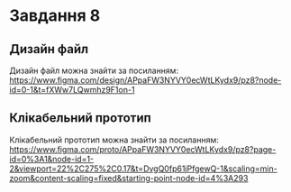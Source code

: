 # Завдання 8

## Дизайн файл

Дизайн файл можна знайти за посиланням:
https://www.figma.com/design/APpaFW3NYVY0ecWtLKydx9/pz8?node-id=0-1&t=fXWw7LQwmhz9F1on-1

## Клікабельний прототип

Клікабельний прототип можна знайти за посиланням:
https://www.figma.com/proto/APpaFW3NYVY0ecWtLKydx9/pz8?page-id=0%3A1&node-id=1-2&viewport=22%2C275%2C0.17&t=DvgQ0fp61jPfgewQ-1&scaling=min-zoom&content-scaling=fixed&starting-point-node-id=4%3A293